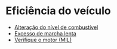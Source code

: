 # Eficiência do veículo

- [Alteração do nível de combustível](eficiencia-do-veiculo/alteracao-do-nivel-de-combustivel.md)
- [Excesso de marcha lenta](eficiencia-do-veiculo/excesso-de-marcha-lenta.md)
- [Verifique o motor (MIL)](eficiencia-do-veiculo/verifique-o-motor-mil.md)